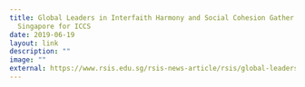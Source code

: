 ```yaml
---
title: Global Leaders in Interfaith Harmony and Social Cohesion Gather in
  Singapore for ICCS
date: 2019-06-19
layout: link
description: ""
image: ""
external: https://www.rsis.edu.sg/rsis-news-article/rsis/global-leaders-in-interfaith-harmony-and-social-cohesion-gather-in-singapore-for-international-conference-on-cohesive-societies/?doing_wp_cron=1654757920.3341479301452636718750#.XRGTFugzbIV
---
```

